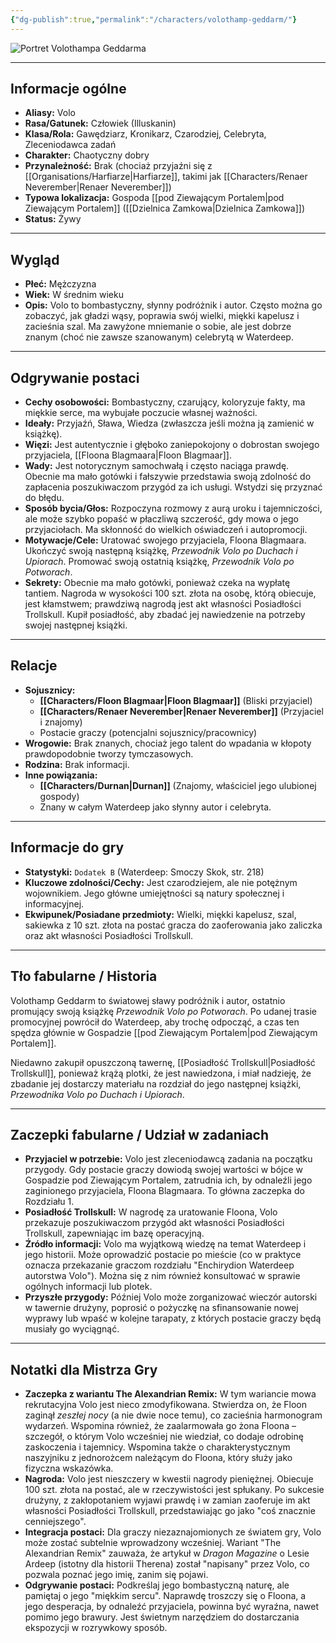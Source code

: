 ```yaml
---
{"dg-publish":true,"permalink":"/characters/volothamp-geddarm/"}
---
```


![Portret Volothampa Geddarma](https://bg3.wiki/w/images/thumb/2/2a/Volo-Patch5.png/436px-Volo-Patch5.png)

---

## Informacje ogólne

*   **Aliasy:** Volo
*   **Rasa/Gatunek:** Człowiek (Illuskanin)
*   **Klasa/Rola:** Gawędziarz, Kronikarz, Czarodziej, Celebryta, Zleceniodawca zadań
*   **Charakter:** Chaotyczny dobry
*   **Przynależność:** Brak (chociaż przyjaźni się z [[Organisations/Harfiarze\|Harfiarze]], takimi jak [[Characters/Renaer Neverember\|Renaer Neverember]])
*   **Typowa lokalizacja:** Gospoda [[pod Ziewającym Portalem\|pod Ziewającym Portalem]] ([[Dzielnica Zamkowa\|Dzielnica Zamkowa]])
*   **Status:** Żywy

---

## Wygląd

*   **Płeć:** Mężczyzna
*   **Wiek:** W średnim wieku
*   **Opis:** Volo to bombastyczny, słynny podróżnik i autor. Często można go zobaczyć, jak gładzi wąsy, poprawia swój wielki, miękki kapelusz i zacieśnia szal. Ma zawyżone mniemanie o sobie, ale jest dobrze znanym (choć nie zawsze szanowanym) celebrytą w Waterdeep.

---

## Odgrywanie postaci

*   **Cechy osobowości:** Bombastyczny, czarujący, koloryzuje fakty, ma miękkie serce, ma wybujałe poczucie własnej ważności.
*   **Ideały:** Przyjaźń, Sława, Wiedza (zwłaszcza jeśli można ją zamienić w książkę).
*   **Więzi:** Jest autentycznie i głęboko zaniepokojony o dobrostan swojego przyjaciela, [[Floona Blagmaara\|Floon Blagmaar]].
*   **Wady:** Jest notorycznym samochwałą i często naciąga prawdę. Obecnie ma mało gotówki i fałszywie przedstawia swoją zdolność do zapłacenia poszukiwaczom przygód za ich usługi. Wstydzi się przyznać do błędu.
*   **Sposób bycia/Głos:** Rozpoczyna rozmowy z aurą uroku i tajemniczości, ale może szybko popaść w płaczliwą szczerość, gdy mowa o jego przyjaciołach. Ma skłonność do wielkich oświadczeń i autopromocji.
*   **Motywacje/Cele:** Uratować swojego przyjaciela, Floona Blagmaara. Ukończyć swoją następną książkę, *Przewodnik Volo po Duchach i Upiorach*. Promować swoją ostatnią książkę, *Przewodnik Volo po Potworach*.
*   **Sekrety:** Obecnie ma mało gotówki, ponieważ czeka na wypłatę tantiem. Nagroda w wysokości 100 szt. złota na osobę, którą obiecuje, jest kłamstwem; prawdziwą nagrodą jest akt własności Posiadłości Trollskull. Kupił posiadłość, aby zbadać jej nawiedzenie na potrzeby swojej następnej książki.

---

## Relacje

*   **Sojusznicy:**
    *   **[[Characters/Floon Blagmaar\|Floon Blagmaar]]** (Bliski przyjaciel)
    *   **[[Characters/Renaer Neverember\|Renaer Neverember]]** (Przyjaciel i znajomy)
    *   Postacie graczy (potencjalni sojusznicy/pracownicy)
*   **Wrogowie:** Brak znanych, chociaż jego talent do wpadania w kłopoty prawdopodobnie tworzy tymczasowych.
*   **Rodzina:** Brak informacji.
*   **Inne powiązania:**
    *   **[[Characters/Durnan\|Durnan]]** (Znajomy, właściciel jego ulubionej gospody)
    *   Znany w całym Waterdeep jako słynny autor i celebryta.

---

## Informacje do gry

*   **Statystyki:** `Dodatek B` (Waterdeep: Smoczy Skok, str. 218)
*   **Kluczowe zdolności/Cechy:** Jest czarodziejem, ale nie potężnym wojownikiem. Jego główne umiejętności są natury społecznej i informacyjnej.
*   **Ekwipunek/Posiadane przedmioty:** Wielki, miękki kapelusz, szal, sakiewka z 10 szt. złota na postać gracza do zaoferowania jako zaliczka oraz akt własności Posiadłości Trollskull.

---

## Tło fabularne / Historia

Volothamp Geddarm to światowej sławy podróżnik i autor, ostatnio promujący swoją książkę *Przewodnik Volo po Potworach*. Po udanej trasie promocyjnej powrócił do Waterdeep, aby trochę odpocząć, a czas ten spędza głównie w Gospadzie [[pod Ziewającym Portalem\|pod Ziewającym Portalem]].

Niedawno zakupił opuszczoną tawernę, [[Posiadłość Trollskull\|Posiadłość Trollskull]], ponieważ krążą plotki, że jest nawiedzona, i miał nadzieję, że zbadanie jej dostarczy materiału na rozdział do jego następnej książki, *Przewodnika Volo po Duchach i Upiorach*.

---

## Zaczepki fabularne / Udział w zadaniach

*   **Przyjaciel w potrzebie:** Volo jest zleceniodawcą zadania na początku przygody. Gdy postacie graczy dowiodą swojej wartości w bójce w Gospadzie pod Ziewającym Portalem, zatrudnia ich, by odnaleźli jego zaginionego przyjaciela, Floona Blagmaara. To główna zaczepka do Rozdziału 1.
*   **Posiadłość Trollskull:** W nagrodę za uratowanie Floona, Volo przekazuje poszukiwaczom przygód akt własności Posiadłości Trollskull, zapewniając im bazę operacyjną.
*   **Źródło informacji:** Volo ma wyjątkową wiedzę na temat Waterdeep i jego historii. Może oprowadzić postacie po mieście (co w praktyce oznacza przekazanie graczom rozdziału "Enchirydion Waterdeep autorstwa Volo"). Można się z nim również konsultować w sprawie ogólnych informacji lub plotek.
*   **Przyszłe przygody:** Później Volo może zorganizować wieczór autorski w tawernie drużyny, poprosić o pożyczkę na sfinansowanie nowej wyprawy lub wpaść w kolejne tarapaty, z których postacie graczy będą musiały go wyciągnąć.

---

## Notatki dla Mistrza Gry

*   **Zaczepka z wariantu The Alexandrian Remix:** W tym wariancie mowa rekrutacyjna Volo jest nieco zmodyfikowana. Stwierdza on, że Floon zaginął *zeszłej nocy* (a nie dwie noce temu), co zacieśnia harmonogram wydarzeń. Wspomina również, że zaalarmowała go żona Floona – szczegół, o którym Volo wcześniej nie wiedział, co dodaje odrobinę zaskoczenia i tajemnicy. Wspomina także o charakterystycznym naszyjniku z jednorożcem należącym do Floona, który służy jako fizyczna wskazówka.
*   **Nagroda:** Volo jest nieszczery w kwestii nagrody pieniężnej. Obiecuje 100 szt. złota na postać, ale w rzeczywistości jest spłukany. Po sukcesie drużyny, z zakłopotaniem wyjawi prawdę i w zamian zaoferuje im akt własności Posiadłości Trollskull, przedstawiając go jako "coś znacznie cenniejszego".
*   **Integracja postaci:** Dla graczy niezaznajomionych ze światem gry, Volo może zostać subtelnie wprowadzony wcześniej. Wariant "The Alexandrian Remix" zauważa, że artykuł w *Dragon Magazine* o Lesie Ardeep (istotny dla historii Therena) został "napisany" przez Volo, co pozwala poznać jego imię, zanim się pojawi.
*   **Odgrywanie postaci:** Podkreślaj jego bombastyczną naturę, ale pamiętaj o jego "miękkim sercu". Naprawdę troszczy się o Floona, a jego desperacja, by odnaleźć przyjaciela, powinna być wyraźna, nawet pomimo jego brawury. Jest świetnym narzędziem do dostarczania ekspozycji w rozrywkowy sposób.